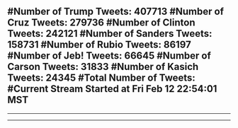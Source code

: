 #Number of Trump Tweets: 407713
#Number of Cruz Tweets: 279736
#Number of Clinton Tweets: 242121
#Number of Sanders Tweets: 158731
#Number of Rubio Tweets: 86197
#Number of Jeb! Tweets: 66645
#Number of Carson Tweets: 31833
#Number of Kasich Tweets: 24345
#Total Number of Tweets:  
#Current Stream Started at Fri Feb 12 22:54:01 MST
---
---
---
